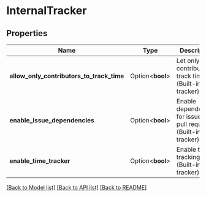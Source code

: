 # InternalTracker

## Properties

Name | Type | Description | Notes
------------ | ------------- | ------------- | -------------
**allow_only_contributors_to_track_time** | Option<**bool**> | Let only contributors track time (Built-in issue tracker) | [optional]
**enable_issue_dependencies** | Option<**bool**> | Enable dependencies for issues and pull requests (Built-in issue tracker) | [optional]
**enable_time_tracker** | Option<**bool**> | Enable time tracking (Built-in issue tracker) | [optional]

[[Back to Model list]](../README.md#documentation-for-models) [[Back to API list]](../README.md#documentation-for-api-endpoints) [[Back to README]](../README.md)


